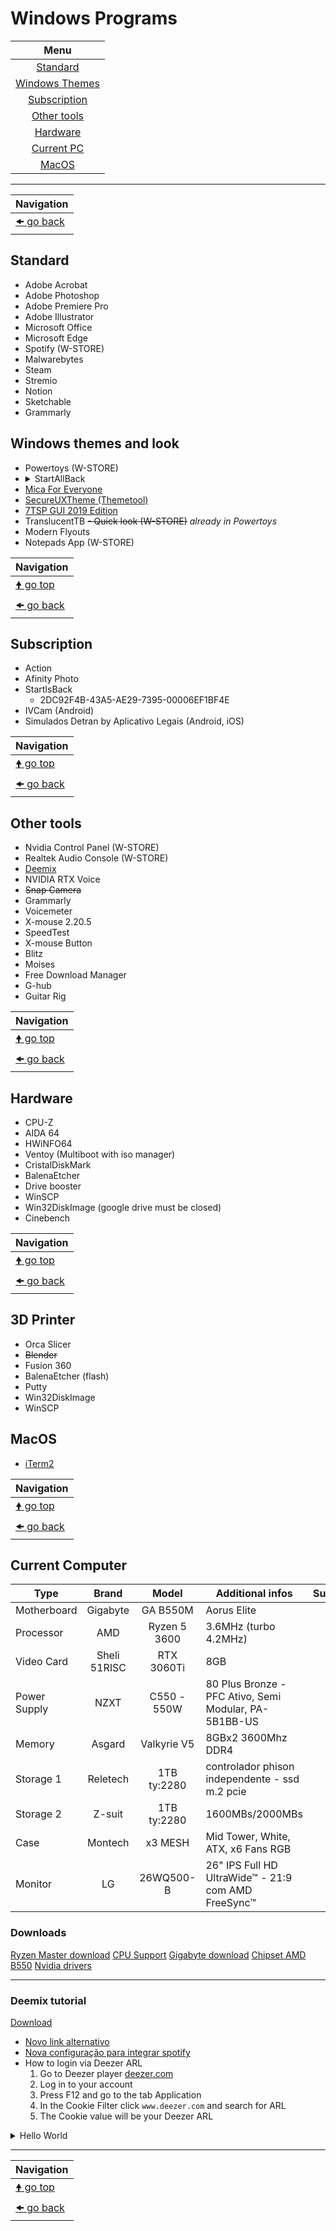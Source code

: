 # Windows Programs

| Menu                                       |
| :----------------------------------------: |
| [Standard](#standard)                      |
| [Windows Themes](#windows-themes-and-look) |
| [Subscription](#subscription)              |
| [Other tools](#other-tools)                |
| [Hardware](#hardware)                      |
| [Current PC](#current-computer)            |
| [MacOS](#macos)                            |

---

| Navigation                |
| ------------------------- |
| [🠜 go back](./readme.md) |

## Standard

- Adobe Acrobat
- Adobe Photoshop
- Adobe Premiere Pro
- Adobe Illustrator
- Microsoft Office
- Microsoft Edge
- Spotify (W-STORE)
- Malwarebytes
- Steam
- Stremio
- Notion
- Sketchable
- Grammarly

## Windows themes and look

- Powertoys (W-STORE)
- <details><summary>StartAllBack</summary>
  2DC92F4B-43A5-AE29-7395-00006EF1BF4E
  </details>
- [Mica For Everyone](https://github.com/MicaForEveryone/MicaForEveryone)
- [SecureUXTheme (Themetool)](https://github.com/namazso/SecureUxTheme)
- [7TSP GUI 2019 Edition](https://www.deviantart.com/devillnside/art/7TSP-GUI-2019-Edition-804769422)
- TranslucentTB
~~- Quick look (W-STORE)~~ *already in Powertoys*
- Modern Flyouts
- Notepads App (W-STORE)

| Navigation                     |
| ------------------------------ |
| [🠝 go top](#windows-programs) |
| [🠜 go back](./readme.md)      |

## Subscription

- Action
- Afinity Photo
- StartIsBack
  - 2DC92F4B-43A5-AE29-7395-00006EF1BF4E
- IVCam (Android)
- Simulados Detran by Aplicativo Legais (Android, iOS)

| Navigation                     |
| ------------------------------ |
| [🠝 go top](#windows-programs) |
| [🠜 go back](./readme.md)      |

## Other tools

- Nvidia Control Panel (W-STORE)
- Realtek Audio Console (W-STORE)
- [Deemix](#deemix-tutorial)
- NVIDIA RTX Voice
- ~~Snap Camera~~
- Grammarly
- Voicemeter
- X-mouse 2.20.5
- SpeedTest
- X-mouse Button
- Blitz
- Moises
- Free Download Manager
- G-hub
- Guitar Rig

| Navigation                     |
| ------------------------------ |
| [🠝 go top](#windows-programs) |
| [🠜 go back](./readme.md)      |

## Hardware

- CPU-Z
- AIDA 64
- HWiNFO64
- Ventoy (Multiboot with iso manager)
- CristalDiskMark
- BalenaEtcher
- Drive booster
- WinSCP
- Win32DiskImage (google drive must be closed)
- Cinebench

| Navigation                     |
| ------------------------------ |
| [🠝 go top](#windows-programs) |
| [🠜 go back](./readme.md)      |

## 3D Printer

- Orca Slicer
- ~~Blender~~
- Fusion 360
- BalenaEtcher (flash)
- Putty
- Win32DiskImage
- WinSCP

## MacOS

- [iTerm2](https://iterm2.com/downloads.html)

| Navigation                     |
| ------------------------------ |
| [🠝 go top](#windows-programs) |
| [🠜 go back](./readme.md)      |

## Current Computer

| Type         | Brand        | Model        | Additional infos                                      | Support |
| ------------ | :----------: | :----------: | ----------------------------------------------------- | ------- |
| Motherboard  | Gigabyte     | GA B550M     | Aorus Elite                                           |         |
| Processor    | AMD          | Ryzen 5 3600 | 3.6MHz (turbo 4.2MHz)                                 |         |
| Video Card   | Sheli 51RISC | RTX 3060Ti   | 8GB                                                   |         |
| Power Supply | NZXT         | C550 - 550W  | 80 Plus Bronze - PFC Ativo, Semi Modular, PA-5B1BB-US |         |
| Memory       | Asgard       | Valkyrie V5  | 8GBx2 3600Mhz DDR4                                    |         |
| Storage 1    | Reletech     | 1TB ty:2280  | controlador phison independente - ssd m.2 pcie        |         |
| Storage 2    | Z-suit       | 1TB ty:2280  | 1600MBs/2000MBs                                       |         |
| Case         | Montech      | x3 MESH      | Mid Tower, White, ATX,  x6 Fans RGB                   |         |
| Monitor      | LG           | 26WQ500-B    | 26" IPS Full HD UltraWide™ - 21:9 com AMD FreeSync™   |         |

### Downloads

[Ryzen Master download](https://www.amd.com/en/technologies/ryzen-master)
[CPU Support](https://www.amd.com/en/support/cpu/amd-ryzen-processors/amd-ryzen-5-desktop-processors/amd-ryzen-5-3600)
[Gigabyte download](https://www.gigabyte.com/Motherboard/B550M-AORUS-ELITE-rev-1x/support#support-dl-driver)
[Chipset AMD B550](https://www.amd.com/en/support/chipsets/amd-socket-am4/b550)
[Nvidia drivers](https://www.nvidia.com/download/index.aspx)

---

### Deemix tutorial

[Download](https://deemix.app/gui)

- [Novo link alternativo](https://semenrolacao.com.br/novo-link-deemix-2023/)
- [Nova configuração para integrar spotify](https://semenrolacao.com.br/configuracao-para-integrar-deemix-com-spotify/)
- How to login via Deezer ARL
    1. Go to Deezer player [deezer.com](https://deezer.com/)
    2. Log in to your account
    3. Press F12 and go to the tab Application
    4. In the Cookie Filter click `www.deezer.com` and search for ARL
    5. The Cookie value will be your Deezer ARL

<details>
<summary>Hello  World</summary>
<i>Fem Er Rep Bicy Clerk Recy Can Dign Reli Enlis Oxy Wild</i>
</details>

---

| Navigation                     |
| ------------------------------ |
| [🠝 go top](#windows-programs) |
| [🠜 go back](./readme.md)      |
